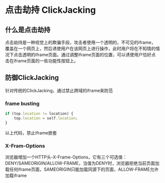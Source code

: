 # 点击劫持 ClickJacking

## 什么是点击劫持

点击劫持是一种视觉上的欺骗手段，攻击者使用一个透明的，不可见的iframe，覆盖在一个网页上，然后诱使用户在该网页上进行操作，此时用户将在不知情的情况下点击透明的iframe页面。通过调整iframe页面的位置，可以诱使用户恰好点击在iframe页面的一些功能性按钮上。

## 防御ClickJacking

针对传统的ClickJacking，通过禁止跨域的iframe来防范

### frame busting

```js
if (top.location != location) {
    top.location = self.location;
}
```
以上代码，禁止iframe嵌套

### X-Fram-Options

浏览器增加一个HTTP头-X-Frame-Options，它有三个可选值：DENY/SAMEORIGIN/ALLOW-FRAME，当值为DENY时，浏览器拒绝当前页面加载任何iframe页面，SAMEORIGIN只能加载同源下的页面，ALLOW-FRAME允许加载iframe